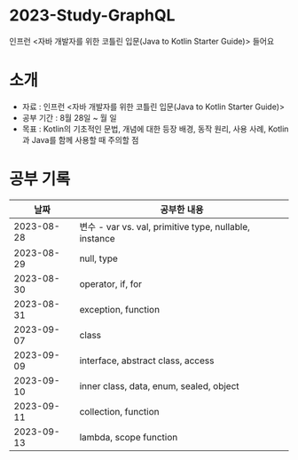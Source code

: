 # 2023-Study-GraphQL
인프런 <자바 개발자를 위한 코틀린 입문(Java to Kotlin Starter Guide)> 들어요

# 소개
- 자료 : 인프런 <자바 개발자를 위한 코틀린 입문(Java to Kotlin Starter Guide)>
- 공부 기간 : 8월 28일 ~ 월 일
- 목표 : Kotlin의 기초적인 문법, 개념에 대한 등장 배경, 동작 원리, 사용 사례, Kotlin과 Java를 함께 사용할 때 주의할 점

# 공부 기록

| 날짜         | 공부한 내용                                               |
|------------|------------------------------------------------------|
| 2023-08-28 | 변수 - var vs. val, primitive type, nullable, instance |
| 2023-08-29 | null, type                                           |
| 2023-08-30 | operator, if, for                                    |
| 2023-08-31 | exception, function                                  |
| 2023-09-07 | class                                                |
| 2023-09-09 | interface, abstract class, access                    |
| 2023-09-10 | inner class, data, enum, sealed, object              |
| 2023-09-11 | collection, function                                 |
| 2023-09-13 | lambda, scope function                               |
